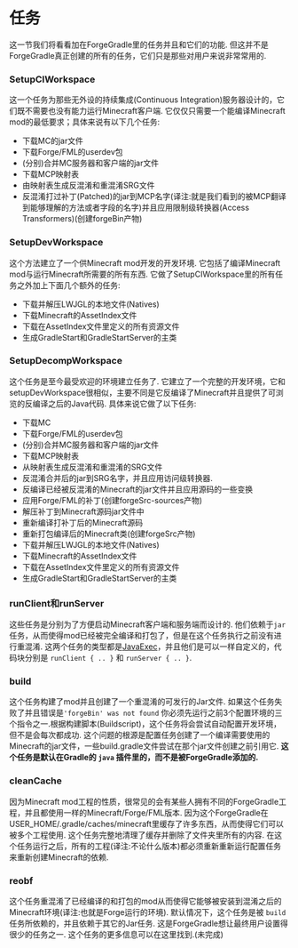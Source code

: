 # 任务

这一节我们将看看加在ForgeGradle里的任务并且和它们的功能. 但这并不是ForgeGradle真正创建的所有的任务，它们只是那些对用户来说非常常用的.

### SetupCIWorkspace

这一个任务为那些无外设的持续集成(Continuous Integration)服务器设计的，它们既不需要也没有能力运行Minecraft客户端. 它仅仅只需要一个能编译Minecraft mod的最低要求；具体来说有以下几个任务:

 - 下载MC的jar文件
 - 下载Forge/FML的userdev包
 - (分别)合并MC服务器和客户端的jar文件
 - 下载MCP映射表
 - 由映射表生成反混淆和重混淆SRG文件
 - 反混淆打过补丁(Patched)的jar到MCP名字(译注:就是我们看到的被MCP翻译到能够理解的方法或者字段的名字)并且应用限制级转换器(Access Transformers)(创建forgeBin产物)

### SetupDevWorkspace

这个方法建立了一个供Minecraft mod开发的开发环境. 它包括了编译Minecraft mod与运行Minecraft所需要的所有东西. 它做了SetupCIWorkspace里的所有任务之外加上下面几个额外的任务:

 - 下载并解压LWJGL的本地文件(Natives)
 - 下载Minecraft的AssetIndex文件
 - 下载在AssetIndex文件里定义的所有资源文件
 - 生成GradleStart和GradleStartServer的主类


### SetupDecompWorkspace

这个任务是至今最受欢迎的环境建立任务了. 它建立了一个完整的开发环境，它和setupDevWorkspace很相似，主要不同是它反编译了Minecraft并且提供了可浏览的反编译之后的Java代码. 具体来说它做了以下任务:

- 下载MC
- 下载Forge/FML的userdev包
- (分别)合并MC服务器和客户端的jar文件
- 下载MCP映射表
- 从映射表生成反混淆和重混淆的SRG文件
- 反混淆合并后的jar到SRG名字，并且应用访问级转换器.
- 反编译已经被反混淆的Minecraft的jar文件并且应用源码的一些变换
- 应用Forge/FML的补丁(创建forgeSrc-sources产物)
- 解压补丁到Minecraft源码jar文件中
- 重新编译打补丁后的Minecraft源码
- 重新打包编译后的Minecraft类(创建forgeSrc产物)
- 下载并解压LWJGL的本地文件(Natives)
- 下载Minecraft的AssetIndex文件
- 下载在AssetIndex文件里定义的所有资源文件
- 生成GradleStart和GradleStartServer的主类

### runClient和runServer

这些任务是分别为了方便启动Minecraft客户端和服务端而设计的. 他们依赖于`jar`任务，从而使得mod已经被完全编译和打包了，但是在这个任务执行之前没有进行重混淆. 这两个任务的类型都是[JavaExec](https://gradle.org/docs/current/dsl/org.gradle.api.tasks.JavaExec.html)，并且他们是可以一样自定义的，代码块分别是 `runClient { .. }` 和 `runServer { .. }`.

### build

这个任务构建了mod并且创建了一个重混淆的可发行的Jar文件. 如果这个任务失败了并且错误是`'forgeBin' was not found` 你必须先运行之前3个配置环境的三个指令之一.根据构建脚本(Buildscript)，这个任务将会尝试自动配置开发环境，但不是会每次都成功. 这个问题的根源是配置任务创建了一个编译需要使用的Minecraft的jar文件，一些build.gradle文件尝试在那个jar文件创建之前引用它. **这个任务是默认在Gradle的 `java` 插件里的，而不是被ForgeGradle添加的.**

### cleanCache

因为Minecraft mod工程的性质，很常见的会有某些人拥有不同的ForgeGradle工程，并且都使用一样的Minecraft/Forge/FML版本. 因为这个ForgeGradle在USER_HOME/.gradle/caches/minecraft里缓存了许多东西，从而使得它们可以被多个工程使用. 这个任务完整地清理了缓存并删除了文件夹里所有的内容. 在这个任务运行之后，所有的工程(译注:不论什么版本)都必须重新重新运行配置任务来重新创建Minecraft的依赖.

### reobf

这个任务重混淆了已经编译的和打包的mod从而使得它能够被安装到混淆之后的Minecraft环境(译注:也就是Forge运行的环境). 默认情况下，这个任务是被 `build` 任务所依赖的，并且依赖于其它的Jar任务. 这是ForgeGradle想让最终用户设置得很少的任务之一. 这个任务的更多信息可以在这里找到.(未完成)
